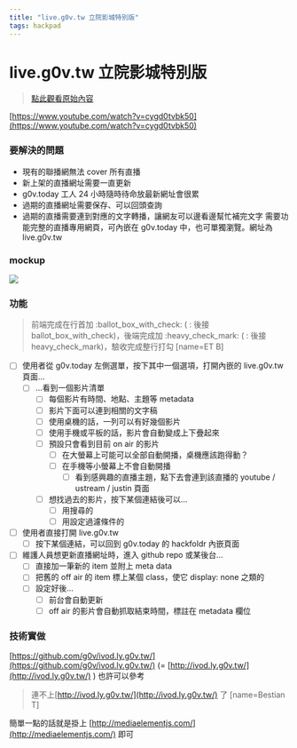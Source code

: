 ```yaml
---
title: "live.g0v.tw 立院影城特別版"
tags: hackpad
---
```


# live.g0v.tw 立院影城特別版

> [點此觀看原始內容](https://g0v.hackpad.tw/4tGJf2h69t4)

[https://www.youtube.com/watch?v=cygd0tvbk50](https://www.youtube.com/watch?v=cygd0tvbk50)

### 要解決的問題

- 現有的聯播網無法 cover 所有直播
- 新上架的直播網址需要一直更新
- g0v.today 工人 24 小時隨時待命放最新網址會很累
- 過期的直播網址需要保存、可以回頭查詢
- 過期的直播需要連到對應的文字轉播，讓網友可以邊看邊幫忙補完文字
需要功能完整的直播專用網頁，可內嵌在 g0v.today 中，也可單獨瀏覽。網址為 live.g0v.tw

### mockup

![](https://g0vhackmd.blob.core.windows.net/g0v-hackmd-images/upload_8cbb504f70818da63c5b357772422b0d)

### 功能

> 前端完成在行首加 :ballot\_box\_with_check: ( : 後接 ballot\_box\_with_check)，後端完成加 :heavy\_check\_mark: ( : 後接 heavy\_check\_mark)，驗收完成整行打勾
> [name=ET B]

- [ ] 使用者從 g0v.today 左側選單，按下其中一個選項，打開內嵌的 live.g0v.tw 頁面…
    - [ ] …看到一個影片清單
        - [ ] 每個影片有時間、地點、主題等 metadata
        - [ ] 影片下面可以連到相關的文字稿
        - [ ] 使用桌機的話，一列可以有好幾個影片
        - [ ] 使用手機或平板的話，影片會自動變成上下疊起來
        - [ ] 預設只會看到目前 on air 的影片
            - [ ] 在大螢幕上可能可以全部自動開播，桌機應該跑得動？
            - [ ] 在手機等小螢幕上不會自動開播
                - [ ] 看到感興趣的直播主題，點下去會連到該直播的 youtube / ustream / justin 頁面
        - [ ] 想找過去的影片，按下某個連結後可以…
            - [ ] 用搜尋的
            - [ ] 用設定過濾條件的
- [ ] 使用者直接打開 live.g0v.tw
    - [ ] 按下某個連結，可以回到 g0v.today 的 hackfoldr 內嵌頁面
- [ ] 維護人員想更新直播網址時，進入 github repo 或某後台…
    - [ ] 直接加一筆新的 item 並附上 meta data
    - [ ] 把舊的 off air 的 item 標上某個 class，使它 display: none 之類的
    - [ ] 設定好後…
        - [ ] 前台會自動更新
        - [ ] off air 的影片會自動抓取結束時間，標註在 metadata 欄位

### 技術實做

[https://github.com/g0v/ivod.ly.g0v.tw/](https://github.com/g0v/ivod.ly.g0v.tw/) (= [http://ivod.ly.g0v.tw/](http://ivod.ly.g0v.tw/) ) 也許可以參考
> 連不上[http://ivod.ly.g0v.tw/](http://ivod.ly.g0v.tw/) 了
> [name=Bestian T]


簡單一點的話就是掛上 [http://mediaelementjs.com/](http://mediaelementjs.com/) 即可



